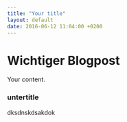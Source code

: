 ```yaml
---
title: "Your title"
layout: default
date: 2016-06-12 11:04:00 +0200
---
```


# Wichtiger Blogpost


Your content.


### untertitle

dksdnskdsakdok